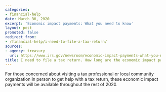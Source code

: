 ```yaml
---
categories:
- financial-help
date: March 30, 2020
excerpt: 'Economic impact payments: What you need to know'
layout: post
promoted: false
redirect_from:
- /financial-help/i-need-to-file-a-tax-return/
sources:
- agency: treasury
  url: https://www.irs.gov/newsroom/economic-impact-payments-what-you-need-to-know
title: I need to file a tax return. How long are the economic impact payments available?
---
```


For those concerned about visiting a tax professional or local community organization in person to get help with a tax return, these economic impact payments will be available throughout the rest of 2020.